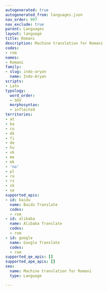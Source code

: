 ```yaml
---
autogenerated: true
autogenerated_from: languages.json
nav_order: 997
nav_exclude: true
parent: Languages
layout: language
title: Romani
description: Machine translation for Romani
codes:
- rom
names:
- Romani
family:
- slug: indo-aryan
  name: Indo-Aryan
scripts:
- Latn
typology:
  word_order:
  - SOV
  morphosyntax:
  - inflected
territories:
- at
- ba
- co
- dk
- fi
- de
- hu
- xk
- me
- mk
- 'no'
- pl
- ro
- rs
- sk
- se
supported_apis:
- id: baidu
  name: Baidu Translate
  codes:
  - rom
- id: alibaba
  name: Alibaba Translate
  codes:
  - rom
- id: google
  name: Google Translate
  codes:
  - rom
supported_qe_apis: []
supported_ape_apis: []
seo:
  name: Machine translation for Romani
  type: Language

---
```


